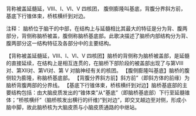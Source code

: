 背称被盖延髓延，Ⅷ、I、Ⅵ、V 四核团，
腹侧膨隆叫基底，背腹分界斜方前，
基底下行锥体束，桥核横纤到对边。

注释：
脑桥位于脑干的中部，在结构上与延髓相比其最大的特征是分为背、腹两部分，背侧称脑桥被盖，腹侧称脑桥基底部。此歌决描述了脑桥内部结构分为背、腹两部分这一结构特征及各部分中的主要结构。

【背称被盖延髓延，Ⅷ、I、Ⅵ、V 四核团】脑桥的背侧称为脑桥被盖部，是延髓的直接延续，在结构上是相互连贯的，在脑桥下部阶段的被盖部出现了与第Ⅷ对、第Ⅻ对、第Ⅵ对、第 V 对脑神经有关的核团。
【腹侧膨隆叫基底】脑桥的腹侧较为膨隆，称脑桥基底部。
【背腹分界斜方前】斜方前”（即斜方体的前缘）为脑桥背腹两部的分界线。
【基底下行锥体束，桥核横纤到对边】脑桥基底部的主要结构包括：由大脑皮质发出的“锥体束”从“基底”（即脑桥基底部）下行至延髓锥体；“桥核横纤”（脑桥核发出横行的纤维)“到对边”，即交叉越边至对侧，形成小脑中脚，故此脑桥核为大脑皮质与小脑皮质通路的中继站。